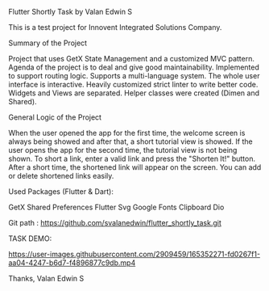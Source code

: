 Flutter Shortly Task by Valan Edwin S

This is a test project for Innovent Integrated Solutions Company.

Summary of the Project

Project that uses GetX State Management and a customized MVC pattern.
Agenda of the project is to deal and give good maintainability.
Implemented to support routing logic.
Supports a multi-language system. 
The whole user interface is interactive.
Heavily customized strict linter to write better code.
Widgets and Views are separated.
Helper classes were created (Dimen and Shared).

General Logic of the Project

When the user opened the app for the first time, the welcome screen is always being showed and after that, a short tutorial view is showed.
If the user opens the app for the second time, the tutorial view is not being shown.
To short a link, enter a valid link and press the "Shorten It!" button. After a short time, the shortened link will appear on the screen.
You can add or delete shortened links easily.

Used Packages (Flutter & Dart):

GetX
Shared Preferences
Flutter Svg
Google Fonts
Clipboard
Dio

Git path : https://github.com/svalanedwin/flutter_shortly_task.git

TASK DEMO:

https://user-images.githubusercontent.com/2909459/165352271-fd0267f1-aa04-4247-b6d7-f4896877c9db.mp4

Thanks,
Valan Edwin S
